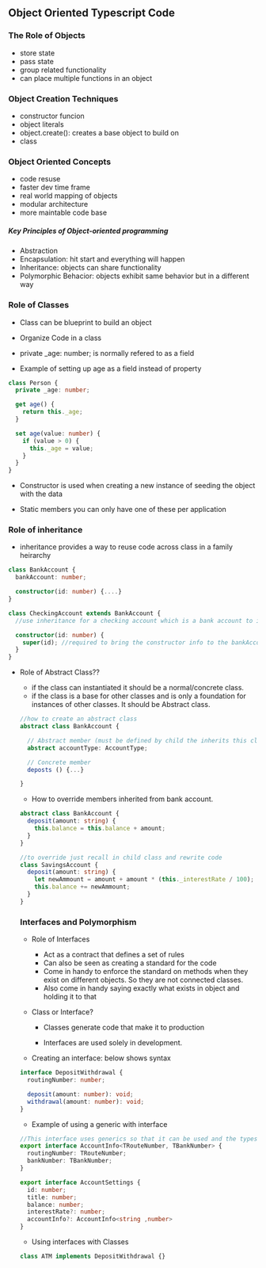 ## Object Oriented Typescript Code

### The Role of Objects

- store state
- pass state
- group related functionality
- can place multiple functions in an object

### Object Creation Techniques

- constructor funcion
- object literals
- object.create(): creates a base object to build on
- class

### Object Oriented Concepts

- code resuse
- faster dev time frame
- real world mapping of objects
- modular architecture
- more maintable code base

##### Key Principles of Object-oriented programming

- Abstraction
- Encapsulation: hit start and everything will happen
- Inheritance: objects can share functionality
- Polymorphic Behacior: objects exhibit same behavior but in a different way

### Role of Classes

- Class can be blueprint to build an object
- Organize Code in a class

- private \_age: number; is normally refered to as a field

- Example of setting up age as a field instead of property

```typescript
class Person {
  private _age: number;

  get age() {
    return this._age;
  }

  set age(value: number) {
    if (value > 0) {
      this._age = value;
    }
  }
}
```

- Constructor is used when creating a new instance of seeding the object with the data

- Static members you can only have one of these per application

### Role of inheritance

- inheritance provides a way to reuse code across class in a family heirarchy

```typescript
class BankAccount {
  bankAccount: number;

  constructor(id: number) {....}
}

class CheckingAccount extends BankAccount {
  //use inheritance for a checking account which is a bank account to inherit the bankaccount class code

  constructor(id: number) {
    super(id); //required to bring the constructor info to the bankAccount
  }
}
```

- Role of Abstract Class??

  - if the class can instantiated it should be a normal/concrete class.
  - if the class is a base for other classes and is only a foundation for instances of other classes. It should be Abstract class.

  ```typescript
  //how to create an abstract class
  abstract class BankAccount {

    // Abstract member (must be defined by child the inherits this class)
    abstract accountType: AccountType;

    // Concrete member
    deposts () {...}

  }
  ```

  - How to override members inherited from bank account.

  ```typescript
  abstract class BankAccount {
    deposit(amount: string) {
      this.balance = this.balance + amount;
    }
  }

  //to override just recall in child class and rewrite code
  class SavingsAccount {
    deposit(amount: string) {
      let newAmmount = amount + amount * (this._interestRate / 100);
      this.balance += newAmmount;
    }
  }
  ```

  ### Interfaces and Polymorphism

  - Role of Interfaces

    - Act as a contract that defines a set of rules
    - Can also be seen as creating a standard for the code
    - Come in handy to enforce the standard on methods when they exist on different objects. So they are not connected classes.
    - Also come in handy saying exactly what exists in object and holding it to that

  - Class or Interface?

    - Classes generate code that make it to production

    - Interfaces are used solely in development.

  - Creating an interface: below shows syntax

  ```typescript
  interface DepositWithdrawal {
    routingNumber: number;

    deposit(amount: number): void;
    withdrawal(amount: number): void;
  }
  ```

  - Example of using a generic with interface

  ```Typescript
  //This interface uses generics so that it can be used and the types of the routingNumber and bankNumber can vary depending on case usage
  export interface AccountInfo<TRouteNumber, TBankNumber> {
    routingNumber: TRouteNumber;
    bankNumber: TBankNumber;
  }

  export interface AccountSettings {
    id: number;
    title: number;
    balance: number;
    interestRate?: number;
    accountInfo?: AccountInfo<string ,number>
  }
  ```

  - Using interfaces with Classes

  ```typescript
  class ATM implements DepositWithdrawal {}
  ```
